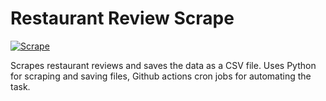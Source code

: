 # Restaurant Review Scrape

[![Scrape](https://github.com/ytanaka19/restaurant-review-scrape/actions/workflows/scrape-review.yml/badge.svg)](https://github.com/ytanaka19/restaurant-review-scrape/actions/workflows/scrape-review.yml)

Scrapes restaurant reviews and saves the data as a CSV file. Uses Python for scraping and saving files, Github actions cron jobs for automating the task.